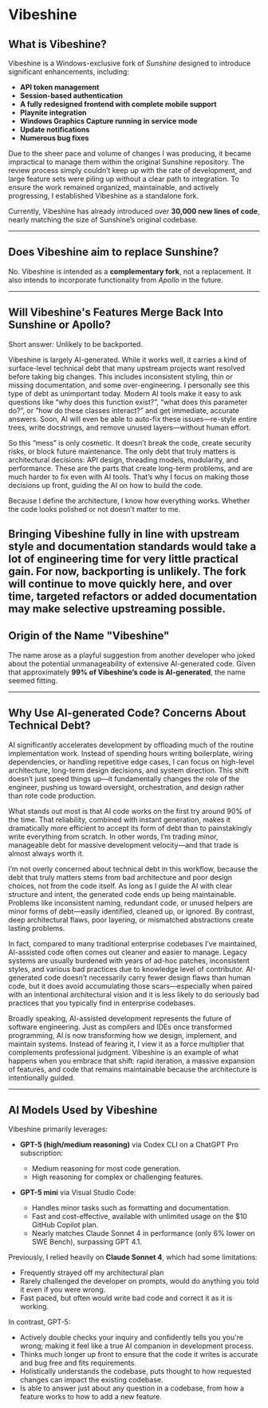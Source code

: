 # Vibeshine

## What is Vibeshine?

Vibeshine is a Windows-exclusive fork of *Sunshine* designed to introduce significant enhancements, including:

- **API token management**
- **Session-based authentication**
- **A fully redesigned frontend with complete mobile support**
- **Playnite integration**
- **Windows Graphics Capture running in service mode**
- **Update notifications**
- **Numerous bug fixes**

Due to the sheer pace and volume of changes I was producing, it became impractical to manage them within the original Sunshine repository. The review process simply couldn’t keep up with the rate of development, and large feature sets were piling up without a clear path to integration. To ensure the work remained organized, maintainable, and actively progressing, I established Vibeshine as a standalone fork.

Currently, Vibeshine has already introduced over **30,000 new lines of code**, nearly matching the size of Sunshine’s original codebase.

---

## Does Vibeshine aim to replace Sunshine?

No. Vibeshine is intended as a **complementary fork**, not a replacement. It also intends to incorporate functionality from *Apollo* in the future.

---

## Will Vibeshine's Features Merge Back Into Sunshine or Apollo?

Short answer: Unlikely to be backported.

Vibeshine is largely AI-generated. While it works well, it carries a kind of surface-level technical debt that many upstream projects want resolved before taking big changes. This includes inconsistent styling, thin or missing documentation, and some over-engineering. I personally see this type of debt as unimportant today. Modern AI tools make it easy to ask questions like “why does this function exist?”, “what does this parameter do?”, or “how do these classes interact?” and get immediate, accurate answers. Soon, AI will even be able to auto-fix these issues—re-style entire trees, write docstrings, and remove unused layers—without human effort.

So this “mess” is only cosmetic. It doesn’t break the code, create security risks, or block future maintenance. The only debt that truly matters is architectural decisions: API design, threading models, modularity, and performance. These are the parts that create long-term problems, and are much harder to fix even with AI tools. That’s why I focus on making those decisions up front, guiding the AI on how to build the code.

Because I define the architecture, I know how everything works. Whether the code looks polished or not doesn’t matter to me. 

Bringing Vibeshine fully in line with upstream style and documentation standards would take a lot of engineering time for very little practical gain. For now, backporting is unlikely. The fork will continue to move quickly here, and over time, targeted refactors or added documentation may make selective upstreaming possible.
---


## Origin of the Name "Vibeshine"

The name arose as a playful suggestion from another developer who joked about the potential unmanageability of extensive AI-generated code. Given that approximately **99% of Vibeshine’s code is AI-generated**, the name seemed fitting.

---

## Why Use AI-generated Code? Concerns About Technical Debt?

AI significantly accelerates development by offloading much of the routine implementation work. Instead of spending hours writing boilerplate, wiring dependencies, or handling repetitive edge cases, I can focus on high-level architecture, long-term design decisions, and system direction. This shift doesn’t just speed things up—it fundamentally changes the role of the engineer, pushing us toward oversight, orchestration, and design rather than rote code production.

What stands out most is that AI code works on the first try around 90% of the time. That reliability, combined with instant generation, makes it dramatically more efficient to accept its form of debt than to painstakingly write everything from scratch. In other words, I’m trading minor, manageable debt for massive development velocity—and that trade is almost always worth it.

I’m not overly concerned about technical debt in this workflow, because the debt that truly matters stems from bad architecture and poor design choices, not from the code itself. As long as I guide the AI with clear structure and intent, the generated code ends up being maintainable. Problems like inconsistent naming, redundant code, or unused helpers are minor forms of debt—easily identified, cleaned up, or ignored. By contrast, deep architectural flaws, poor layering, or mismatched abstractions create lasting problems.


In fact, compared to many traditional enterprise codebases I’ve maintained, AI-assisted code often comes out cleaner and easier to manage. Legacy systems are usually burdened with years of ad-hoc patches, inconsistent styles, and various bad practices due to knowledge level of contributor. AI-generated code doesn’t necessarily carry fewer design flaws than human code, but it does avoid accumulating those scars—especially when paired with an intentional architectural vision and it is less likely to do seriously bad practices that you typically find in enterprise codebases.

Broadly speaking, AI-assisted development represents the future of software engineering. Just as compilers and IDEs once transformed programming, AI is now transforming how we design, implement, and maintain systems. Instead of fearing it, I view it as a force multiplier that complements professional judgment. Vibeshine is an example of what happens when you embrace that shift: rapid iteration, a massive expansion of features, and code that remains maintainable because the architecture is intentionally guided.

---

## AI Models Used by Vibeshine

Vibeshine primarily leverages:

- **GPT-5 (high/medium reasoning)** via Codex CLI on a ChatGPT Pro subscription:
  - Medium reasoning for most code generation.
  - High reasoning for complex or challenging features.

- **GPT-5 mini** via Visual Studio Code:
  - Handles minor tasks such as formatting and documentation.
  - Fast and cost-effective, available with unlimited usage on the $10 GitHub Copilot plan.
  - Nearly matches Claude Sonnet 4 in performance (only 6% lower on SWE Bench), surpassing GPT 4.1.

Previously, I relied heavily on **Claude Sonnet 4**, which had some limitations:
- Frequently strayed off my architectural plan
- Rarely challenged the developer on prompts, would do anything you told it even if you were wrong.
- Fast paced, but often would write bad code and correct it as it is working.

In contrast, GPT-5:
- Actively double checks your inquiry and confidently tells you you're wrong; making it feel like a true AI companion in development process.
- Thinks much longer up front to ensure that the code it writes is accurate and bug free and fits requirements.
- Holistically understands the codebase, puts thought to how requested changes can impact the existing codebase.
- Is able to answer just about any question in a codebase, from how a feature works to how to add a new feature.
